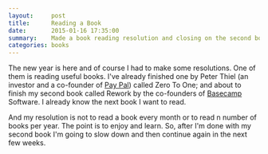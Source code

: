 ```yaml
---
layout:     post
title:      Reading a Book
date:       2015-01-16 17:35:00
summary:    Made a book reading resolution and closing on the second book.
categories: books
---
```


The new year is here and of course I had to make some resolutions. One of them is reading useful books. I've
already finished one by Peter Thiel (an investor and a co-founder of [Pay Pal](www.paypal.com)) called Zero To One; and about
to finish my second book called Rework by the co-founders of [Basecamp](www.basecamp.com) Software. I already know the next book I want
to read.

And my resolution is not to read a book every month or to read n number of books per year. The point is to enjoy
and learn. So, after I'm done with my second book I'm going to slow down and then continue again in the next few weeks.